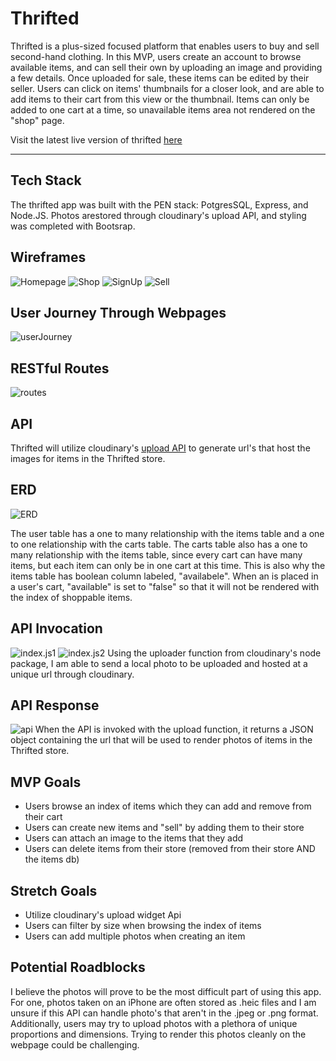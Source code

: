 # Thrifted
Thrifted is a plus-sized focused platform that enables users to buy and sell second-hand clothing. In this MVP, users create an account to browse available items, and can sell their own by uploading an image and providing a few details. Once uploaded for sale, these items can be edited by their seller. Users can click on items' thumbnails for a closer look, and are able to add items to their cart from this view or the thumbnail. Items can only be added to one cart at a time, so unavailable items area not rendered on the "shop" page.

Visit the latest live version of thrifted [here](https://thrifted-app.herokuapp.com/)

---
## Tech Stack
The thrifted app was built with the PEN stack: PotgresSQL, Express, and Node.JS. Photos arestored through cloudinary's upload API, and styling was completed with Bootsrap.


## Wireframes

![Homepage](./readmeImgs/homeFrame.png)
![Shop](./readmeImgs/shopFrame.png)
![SignUp](./readmeImgs/signUpFrame.png)
![Sell](./readmeImgs/sellFrame.png)

## User Journey Through Webpages

![userJourney](./readmeImgs/userJourney.png)

## RESTful Routes

![routes](./readmeImgs/routes.png)

## API 
Thrifted will utilize cloudinary's [upload API](https://cloudinary.com/documentation/image_upload_api_reference) to generate url's that host the images for items in the Thrifted store.

## ERD
![ERD](./readmeImgs/ERD.png)

The user table has a one to many relationship with the items table and a one to one relationship with the carts table. The carts table also has a one to many relationship with the items table, since every cart can have many items, but each item can only be in one cart at this time. This is also why the items table has boolean column labeled, "availabele". When an is placed in a user's cart, "available" is set to "false" so that it will not be rendered with the index of shoppable items.

## API Invocation
![index.js1](./readmeImgs/apiInvocation1.png)
![index.js2](./readmeImgs/apiInvocation2.png)
Using the uploader function from cloudinary's node package, I am able to send a local photo to be uploaded and hosted at a unique url through cloudinary.
## API Response
![api](./readmeImgs/apiResponse.png)
When the API is invoked with the upload function, it returns a JSON object containing the url that will be used to render photos of items in the Thrifted store.

## MVP Goals
* Users browse an index of items which they can add and remove from their cart
*  Users can create new items and "sell" by adding them to their store
* Users can attach an image to the items that they add
* Users can delete items from their store (removed from their store AND the items db)
## Stretch Goals
* Utilize cloudinary's upload widget Api
* Users can filter by size when browsing the index of items
* Users can add multiple photos when creating an item

## Potential Roadblocks
I believe the photos will prove to be the most difficult part of using this app. For one, photos taken on an iPhone are often stored as .heic files and I am unsure if this API can handle photo's that aren't in the .jpeg or .png format. Additionally, users may try to upload photos with a plethora of unique proportions and dimensions. Trying to render this photos cleanly on the webpage could be challenging.




